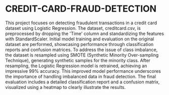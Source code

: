 # CREDIT-CARD-FRAUD-DETECTION
This project focuses on detecting fraudulent transactions in a credit card dataset using Logistic Regression. The dataset, creditcard.csv, is preprocessed by dropping the 'Time' column and standardizing the features with StandardScaler. Initial model training and evaluation on the original dataset are performed, showcasing performance through classification reports and confusion matrices. To address the issue of class imbalance, the dataset is resampled using SMOTE (Synthetic Minority Over-sampling Technique), generating synthetic samples for the minority class. After resampling, the Logistic Regression model is retrained, achieving an impressive 99% accuracy. This improved model performance underscores the importance of handling imbalanced data in fraud detection. The final evaluation includes a detailed classification report and a confusion matrix, visualized using a heatmap to clearly illustrate the results.
